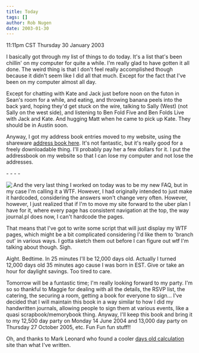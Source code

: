 ```yaml
---
title: Today
tags: []
author: Rob Nugen
date: 2003-01-30
---
```


<p class=date>11:11pm CST Thursday 30 January 2003</p>

<p>I basically got through my list of things to do today.  It's a list
that's been chillin' on my computer for quite a while.  I'm really
glad to have gotten it all done.  The weird thing is that I don't feel
really accomplished though because it didn't seem like I did all that
much.  Except for the fact that I've been on my computer almost all
day.</p>

<p>Except for chatting with Kate and Jack just before noon on the
futon in Sean's room for a while, and eating, and throwing banana
peels into the back yard, hoping they'd get stuck on the wire, talking
to Sally (West) (not Sally on the west side), and listening to Ben
Fold Five and Ben Folds Live with Jack and Kate.  And hugging Matt
when he came to pick up Kate.  They should be in Austin soon.</p>

<p>Anyway, I got my address book entries moved to my website, using
the shareware <a href="http://www.tesol.net/scripts/AddrBook/">address
book here</a>.  It's not fantastic, but it's really good for a freely
downloadable thing.  I'll probably pay her a few dollars for it.  I
put the addressbook on my website so that I can lose my computer and
not lose the addresses.</p>

<p>- - - -</p>

<p><img src="/images/front/wtf_on.gif" align="left">And the very last
thing I worked on today was to be my new FAQ, but in my case I'm
calling it a WTF.  However, I had originally intended to just make it
hardcoded, considering the answers won't change very often.  However,
however, I just realized that if I'm to move my site forward to the
uber plan I have for it, where every page has consistent navigation at
the top, the way journal.pl does now, I can't hardcode the pages.</p>

<p>That means that I've got to write some script that will just
display my WTF pages, which might be a bit complicated considering I'd
like them to 'branch out' in various ways.  I gotta sketch them out
before I can figure out wtf I'm talking about though.  Sigh.</p>

<p>Aight.  Bedtime.  In 25 minutes I'll be 12,000 days old.  Actually
I turned 12,000 days old 35 minutes ago cause I was born in EST.  Give
or take an hour for daylight savings.  Too tired to care.</p>

<p>Tomorrow will be a funtastic time; I'm really looking forward to my
party.  I'm so so thankful to Maggie for dealing with all the details,
the RSVP list, the catering, the securing a room, getting a book for
everyone to sign...  I've decided that I will maintain this book in a
way similar to how I did my handwritten journals, allowing people to
sign them at various events, like a quasi scrapbook/memorybook thing.
Anyway, I'll keep this book and bring it to my 12,500 day party on
Monday 14 June 2004 and 13,000 day party on Thursday 27 October 2005,
etc.  Fun Fun fun stuff!!</p>

<p>Oh, and thanks to Mark Leonard who found a cooler <a
href="http://www.timeanddate.com/date/duration.html">days old
calculation</a> site than what I've written.</p>

